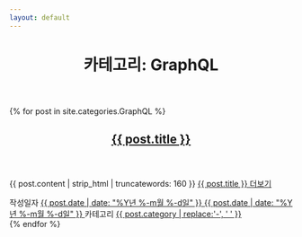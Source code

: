 ```yaml
---
layout: default
---
```


<header class="page-header">
  <h1 class="page-title">카테고리: GraphQL</h1>
</header>
{% for post in site.categories.GraphQL %}
<article class="post type-post status-publish format-standard hentry">
  <header class="entry-header">
    <h2 class="entry-title">
      <a href="{{ post.url | prepend: site.baseurl }}" rel="bookmark">{{ post.title }}</a>
    </h2>
  </header>
  <div class="entry-content">
    <p>{{ post.content | strip_html | truncatewords: 160 }}  <a href="{{ post.url | prepend: site.baseurl }}" class="more-link"><span class="screen-reader-text">{{ post.title }}</span> 더보기</a></p>
  </div>
  <footer class="entry-footer">
    <span class="posted-on">
      <span class="screen-reader-text">작성일자 </span>
      <a href="{{ post.url | prepend: site.baseurl }}" rel="bookmark">
        <time class="entry-date published" datetime="{{ post.date }}">{{ post.date | date: "%Y년 %-m월 %-d일" }}</time>
        <time class="updated" datetime="{{ post.date }}">{{ post.date | date: "%Y년 %-m월 %-d일" }}</time>
      </a>
    </span>
    <span class="cat-links">
      <span class="screen-reader-text">카테고리 </span>
      <a href="/category/{{ post.category | slugify | prepend: site.baseurl }}.html" rel="category">{{ post.category | replace:'-', ' ' }}</a>
    </span>
  </footer>
</article>
{% endfor %}
